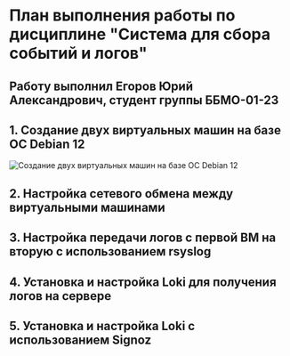 # План выполнения работы по дисциплине "Система для сбора событий и логов"

## Работу выполнил Егоров Юрий Александрович, студент группы ББМО-01-23



## 1. Создание двух виртуальных машин на базе ОС Debian 12

![Создание двух виртуальных машин на базе ОС Debian 12](CCCL/pr1/pr1/9.png)


## 2. Настройка сетевого обмена между виртуальными машинами




## 3. Настройка передачи логов с первой ВМ на вторую с использованием rsyslog



## 4. Установка и настройка Loki для получения логов на сервере



## 5. Установка и настройка Loki с использованием Signoz



